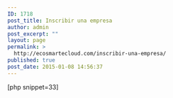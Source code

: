 ```yaml
---
ID: 1718
post_title: Inscribir una empresa
author: admin
post_excerpt: ""
layout: page
permalink: >
  http://ecosmartecloud.com/inscribir-una-empresa/
published: true
post_date: 2015-01-08 14:56:37
---
```

[php snippet=33]